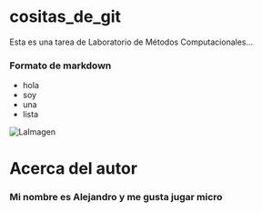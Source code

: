 # cositas_de_git
Esta es una tarea de Laboratorio de Métodos Computacionales...

### Formato de markdown

* hola
* soy 
* una 
* lista

![LaImagen](https://en.wikipedia.org/wiki/Bogot%C3%A1#/media/File:Bogota_Skyline.jpg "Bogotá")

# Acerca del autor

### Mi nombre es Alejandro y me gusta jugar micro
